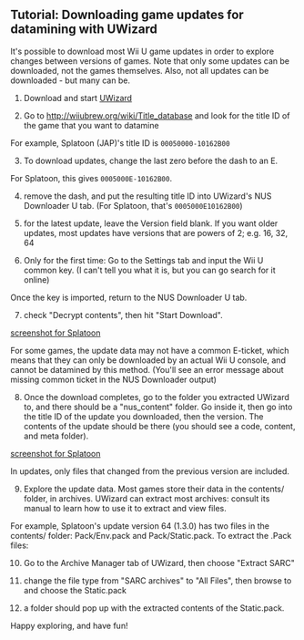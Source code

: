 ## Tutorial: Downloading game updates for datamining with UWizard

It's possible to download most Wii U game updates in order to explore changes between versions of games. Note that only some updates can be downloaded, not the games themselves. Also, not all updates can be downloaded - but many can be.

1) Download and start [UWizard](https://gbatemp.net/threads/uwizard-all-in-one-wii-u-pc-program.386508/)

2) Go to http://wiiubrew.org/wiki/Title_database and look for the title ID of the game that you want to datamine

For example, Splatoon (JAP)'s title ID is `00050000-10162B00`

3) To download updates, change the last zero before the dash to an E.

For Splatoon, this gives `0005000E-10162B00`.

4) remove the dash, and put the resulting title ID into UWizard's NUS Downloader U tab. (For Splatoon, that's `0005000E10162B00`)

5) for the latest update, leave the Version field blank. If you want older updates, most updates have versions that are powers of 2; e.g. 16, 32, 64

6) Only for the first time: Go to the Settings tab and input the Wii U common key. (I can't tell you what it is, but you can go search for it online)

Once the key is imported, return to the NUS Downloader U tab.

7) check "Decrypt contents", then hit "Start Download".

[screenshot for Splatoon](http://i.imgur.com/T8pVbNo.png)

For some games, the update data may not have a common E-ticket, which means that they can only be downloaded by an actual Wii U console, and cannot be datamined by this method. (You'll see an error message about missing common ticket in the NUS Downloader output)

8) Once the download completes, go to the folder you extracted UWizard to, and there should be a "nus_content" folder. Go inside it, then go into the title ID of the update you downloaded, then the version. The contents of the update should be there (you should see a code, content, and meta folder).

[screenshot for Splatoon](http://i.imgur.com/jZ9UYCx.png)

In updates, only files that changed from the previous version are included.

9) Explore the update data. Most games store their data in the contents/ folder, in archives. UWizard can extract most archives: consult its manual to learn how to use it to extract and view files.

For example, Splatoon's update version 64 (1.3.0) has two files in the contents/ folder: Pack/Env.pack and Pack/Static.pack. To extract the .Pack files:

10) Go to the Archive Manager tab of UWizard, then choose "Extract SARC"

11) change the file type from "SARC archives" to "All Files", then browse to and choose the Static.pack

12) a folder should pop up with the extracted contents of the Static.pack.

Happy exploring, and have fun!